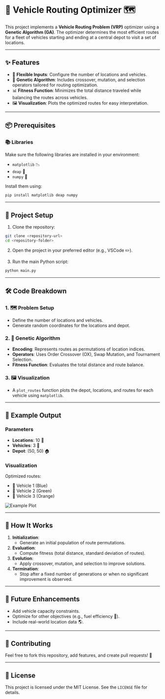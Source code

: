 # 🚚 Vehicle Routing Optimizer 🗺️

This project implements a **Vehicle Routing Problem (VRP)** optimizer using a **Genetic Algorithm (GA)**. The optimizer determines the most efficient routes for a fleet of vehicles starting and ending at a central depot to visit a set of locations.

---

## ✨ Features

- 🔄 **Flexible Inputs**: Configure the number of locations and vehicles.
- 🧬 **Genetic Algorithm**: Includes crossover, mutation, and selection operators tailored for routing optimization.
- 📊 **Fitness Function**: Minimizes the total distance traveled while balancing the routes across vehicles.
- 🖼️ **Visualization**: Plots the optimized routes for easy interpretation.

---

## 📦 Prerequisites

### 📚 Libraries
Make sure the following libraries are installed in your environment:

- `matplotlib` 📉
- `deap` 🧬
- `numpy` 🔢

Install them using:
```bash
pip install matplotlib deap numpy
```

---

## 🚀 Project Setup

1. Clone the repository:
```bash
git clone <repository-url>
cd <repository-folder>
```

2. Open the project in your preferred editor (e.g., VSCode ✏️).

3. Run the main Python script:
```bash
python main.py
```

---

## 🛠️ Code Breakdown

### 1. 🗺️ Problem Setup
- Define the number of locations and vehicles.
- Generate random coordinates for the locations and depot.

### 2. 🧬 Genetic Algorithm
- **Encoding**: Represents routes as permutations of location indices.
- **Operators**: Uses Order Crossover (OX), Swap Mutation, and Tournament Selection.
- **Fitness Function**: Evaluates the total distance and route balance.

### 3. 🖼️ Visualization
- A `plot_routes` function plots the depot, locations, and routes for each vehicle using `matplotlib`.

---

## 🎯 Example Output

### Parameters
- **Locations**: 10 📍
- **Vehicles**: 3 🚚
- **Depot**: (50, 50) 🏠

### Visualization
Optimized routes:

- 🚚 Vehicle 1 (Blue)
- 🚚 Vehicle 2 (Green)
- 🚚 Vehicle 3 (Orange)

![Example Plot](example_plot.png)

---

## 🧩 How It Works

1. **Initialization**:
   - Generate an initial population of route permutations.
2. **Evaluation**:
   - Compute fitness (total distance, standard deviation of routes).
3. **Evolution**:
   - Apply crossover, mutation, and selection to improve solutions.
4. **Termination**:
   - Stop after a fixed number of generations or when no significant improvement is observed.

---

## 🔮 Future Enhancements
- Add vehicle capacity constraints.
- Optimize for other objectives (e.g., fuel efficiency 🌿).
- Include real-world location data 🌎.

---

## 🤝 Contributing
Feel free to fork this repository, add features, and create pull requests! 🎉

---

## 📜 License
This project is licensed under the MIT License. See the `LICENSE` file for details.

